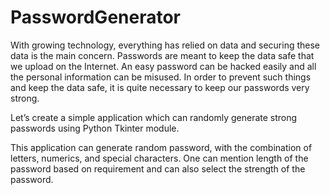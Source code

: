 # PasswordGenerator

With growing technology, everything has relied on data and securing these data is the main concern. 
Passwords are meant to keep the data safe that we upload on the Internet.
An easy password can be hacked easily and all the personal information can be misused.
In order to prevent such things and keep the data safe, it is quite necessary to keep our passwords very strong.

Let’s create a simple application which can randomly generate strong passwords using Python Tkinter module.

This application can generate random password, with the combination of letters, numerics, and special characters. 
One can mention length of the password based on requirement and can also select the strength of the password.
